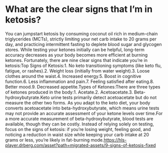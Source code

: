 # What are the clear signs that I’m in ketosis?

You can jumpstart ketosis by consuming coconut oil rich in medium-chain triglycerides (MCTs), strictly limiting your net carb intake to 20 grams per day, and practicing intermittent fasting to deplete blood sugar and glycogen stores. While testing your ketones initially can be helpful, long-term accuracy decreases as your body becomes more efficient at burning ketones. Fortunately, there are nine clear signs that indicate you’re in ketosis:Top Signs of Ketosis:1. No keto transitioning symptoms (like keto flu, fatigue, or rashes).2. Weight loss (initially from water weight).3. Loose clothes around the waist.4. Increased energy.5. Boost in cognitive function.6. Less inflammation and pain.7. Feeling satisfied after eating.8. Better mood.9. Decreased appetite.Types of Ketones:There are three types of ketones produced in the body:1. Acetate.2. Acetoacetate.3. Beta-hydroxybutyrate.Keto urine tests primarily detect acetoacetate but do not measure the other two forms. As you adapt to the keto diet, your body converts acetoacetate into beta-hydroxybutyrate, which means urine tests may not provide an accurate assessment of your ketone levels over time.For a more accurate measurement of beta-hydroxybutyrate, blood tests are available, though they can be costly. Instead of relying solely on testing, focus on the signs of ketosis: if you’re losing weight, feeling good, and noticing a reduction in waist size while keeping your carb intake at 20 grams or less, you’re likely in fat-burning mode.https://hls-player.drberg.com/asset?path=migrated-assets/9-signs-of-ketosis-fixed